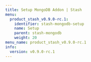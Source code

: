 ```yaml
---
title: Setup MongoDB Addon | Stash
menu:
  product_stash_v0.9.0-rc.1:
    identifier: stash-mongodb-setup
    name: Setup
    parent: stash-mongodb
    weight: 20
menu_name: product_stash_v0.9.0-rc.1
info:
  version: v0.9.0-rc.1
---
```


